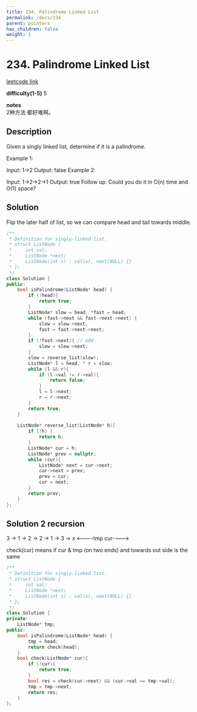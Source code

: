 ```yaml
---
title: 234. Palindrome Linked List
permalink: /docs/234
parent: pointers
has_children: false
weight: 1
---
```

# 234. Palindrome Linked List
[leetcode link](https://leetcode.com/problems/palindrome-linked-list/)

**difficulty(1-5)** 
5

**notes**   
2种方法 都好难啊。

## Description
Given a singly linked list, determine if it is a palindrome.

Example 1:

Input: 1->2
Output: false
Example 2:

Input: 1->2->2->1
Output: true
Follow up:
Could you do it in O(n) time and O(1) space?

## Solution
Flip the later half of list, so we can compare head and tail towards middle. 

```c++
/**
 * Definition for singly-linked list.
 * struct ListNode {
 *     int val;
 *     ListNode *next;
 *     ListNode(int x) : val(x), next(NULL) {}
 * };
 */
class Solution {
public:
    bool isPalindrome(ListNode* head) {
        if (!head){
            return true;
        }
        ListNode* slow = head, *fast = head;
        while (fast->next && fast->next->next) {
            slow = slow->next;
            fast = fast->next->next;
        }
        if (!fast->next){ // odd
            slow = slow->next;
        }
        slow = reverse_list(slow);
        ListNode* l = head, * r = slow;
        while (l && r){
            if (l->val != r->val){
                return false;
            }
            l = l->next;
            r = r->next;
        }
        return true;
    }
    
    ListNode* reverse_list(ListNode* h){
        if (!h) {
            return h;
        }
        ListNode* cur = h;
        ListNode* prev = nullptr;
        while (cur){
            ListNode* next = cur->next;
            cur->next = prev;
            prev = cur;
            cur = next;
        }
        return prev;
    }
};
```

## Solution 2 recursion

  3 -> 1 -> 2 -> 2 -> 1 -> 3 -> x
<----tmp           cur---->

check(cur) means if cur & tmp (on two ends) and towards out side is the same


```c++
/**
 * Definition for singly-linked list.
 * struct ListNode {
 *     int val;
 *     ListNode *next;
 *     ListNode(int x) : val(x), next(NULL) {}
 * };
 */
class Solution {
private:
    ListNode* tmp;
public:
    bool isPalindrome(ListNode* head) {
        tmp = head;
        return check(head);
    }
    bool check(ListNode* cur){
        if (!cur){
            return true;
        }
        bool res = check(cur->next) && (cur->val == tmp->val);
        tmp = tmp->next;
        return res;
    }
};
```

<!-- 
Default label
{: .label }

Blue label
{: .label .label-blue }

Stable
{: .label .label-green }

New release
{: .label .label-purple }

Coming soon
{: .label .label-yellow }

Deprecated
{: .label .label-red } -->
